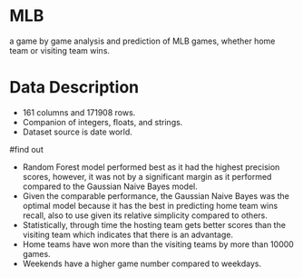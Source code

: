# MLB
a game by game analysis and prediction of MLB games, whether home team or visiting team wins.

# Data Description
- 161 columns and 171908 rows.
- Companion of integers, floats, and strings. 
- Dataset source is date world.

#find out
- Random Forest model performed best as it had the highest precision scores, however, it was not by a significant margin as it performed compared to the Gaussian Naive Bayes model.
- Given the comparable performance, the Gaussian Naive Bayes was the optimal model because it has the best in predicting home team wins recall, also to use given its relative simplicity compared to others.
- Statistically, through time the hosting team gets better scores than the visiting team which indicates that there is an advantage.
- Home teams have won more than the visiting teams by more than 10000 games.
- Weekends have a higher game number compared to weekdays.


